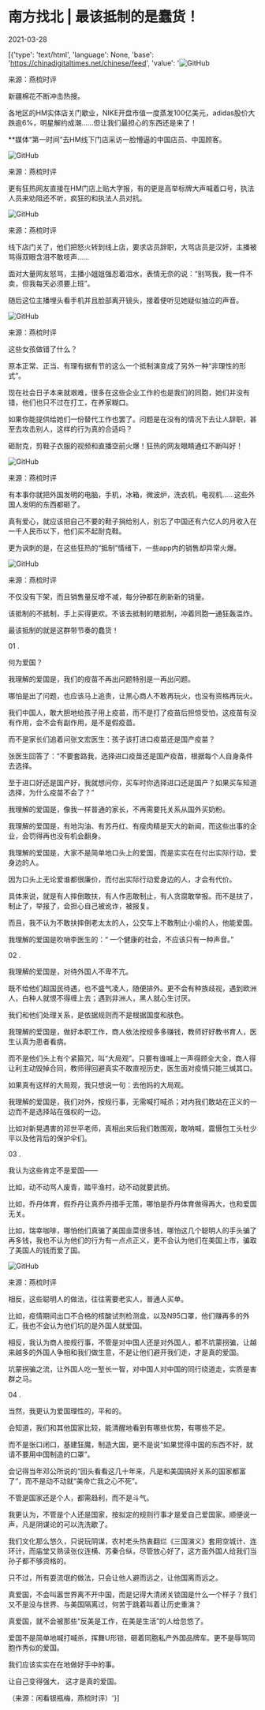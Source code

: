 # 南方找北 | 最该抵制的是蠢货！

2021-03-28

[{'type': 'text/html', 'language': None, 'base': 'https://chinadigitaltimes.net/chinese/feed', 'value': '![GitHub](https://chinadigitaltimes.net/chinese/files/2021/03/post-664117-605feff1b88d0.)

来源：燕梳时评

新疆棉花不断冲击热搜。

各地区的HM实体店关门歇业，NIKE开盘市值一度蒸发100亿美元，adidas股价大跌逾6%，明星解约成潮&#8230;&#8230;但让我们最担心的东西还是来了！

**媒体“第一时间”去HM线下门店采访一脸懵逼的中国店员、中国顾客。

![GitHub](https://chinadigitaltimes.net/chinese/files/2021/03/post-664117-605feff3eb31e.)

来源：燕梳时评

更有狂热网友直接在HM门店上贴大字报，有的更是高举标牌大声喊着口号，执法人员来劝阻还不听，疯狂的和执法人员对抗。

![GitHub](https://chinadigitaltimes.net/chinese/files/2021/03/post-664117-605feff621412.)

来源：燕梳时评

线下店门关了，他们把怒火转到线上店，要求店员辞职，大骂店员是汉奸，主播被骂得双眼含泪不敢吱声……

面对大量网友怒骂，主播小姐姐强忍着泪水，表情无奈的说：“别骂我，我一件不卖，但我每天必须要上班”。

随后这位主播埋头看手机并且脸部离开镜头，接着便听见她疑似抽泣的声音。

![GitHub](https://chinadigitaltimes.net/chinese/files/2021/03/post-664117-605feff873b98.)

来源：燕梳时评

这些女孩做错了什么？

原本正常、正当、有理有据有节的这么一个抵制演变成了另外一种“非理性的形式”。

现在社会日子本来就艰难，很多在这些企业工作的也是我们的同胞，她们并没有错，他们也只不过在打工，在养家糊口。

如果你能提供给她们一份替代工作也罢了。问题是在没有的情况下去让人辞职，甚至去攻击别人，这样的行为真的合适吗？

砸耐克，剪鞋子衣服的视频和直播空前火爆！狂热的网友眼睛通红不断叫好！

![GitHub](https://chinadigitaltimes.net/chinese/files/2021/03/post-664117-605feffa9998e.)

来源：燕梳时评

有本事你就把外国发明的电脑，手机，冰箱，微波炉，洗衣机，电视机&#8230;&#8230;这些外国人发明的东西都砸了。

真有爱心，就应该把自己不要的鞋子捐给别人，别忘了中国还有六亿人的月收入在一千人民币以下，他们买不起耐克鞋。

更为讽刺的是，在这些狂热的“抵制”情绪下，一些app内的销售却异常火爆。

![GitHub](https://chinadigitaltimes.net/chinese/files/2021/03/post-664117-605feffcc24b2.)

来源：燕梳时评

不仅没有下架，而且销售量反增不减，每分钟都在刷新新的销量。

该抵制的不抵制，手上买得更欢。不该去抵制的瞎抵制，冲着同胞一通狂轰滥炸。

最该抵制的就是这群带节奏的蠢货！

01 .

何为爱国？

我理解的爱国是，我们的疫苗不再出问题特别是一再出问题。

哪怕是出了问题，也应该马上追责，让黑心商人不敢再玩火，也没有资格再玩火。

我们中国人，敢大胆地给孩子用上疫苗，而不是打了疫苗后担惊受怕，这疫苗有没有作用，会不会有副作用，是不是假疫苗。

而不是家长们追着问张文宏医生：孩子该打进口疫苗还是国产疫苗？

张医生回答了：“不要套路我，选择进口疫苗还是国产疫苗，根据每个人自身条件去选择。

至于进口好还是国产好，我就想问你，买车时你选择进口还是国产？如果买车知道选择，为什么疫苗不会了？”

我理解的爱国是，像我一样普通的家长，不再需要托关系从国外买奶粉。

我理解的爱国是，有地沟油、有苏丹红、有瘦肉精是天大的新闻，而这些出事的企业，会罚得再也没有机会翻身。

我理解的爱国是，大家不是简单地口头上的爱国，而是实实在在付出实际行动，爱身边的人。

因为口头上无论爱谁都很廉价，而付出实际行动爱身边的人，才会有代价。

具体来说，就是有人摔倒敢扶，有人作恶敢制止，有人贪腐敢举报。而不是扶了，制止了，举报了，会担心自己被讹诈，被报复。

而且，我不认为不敢扶摔倒老太太的人，公交车上不敢制止小偷的人，他能爱国。

我理解的爱国是吹哨李医生的：“ 一个健康的社会，不应该只有一种声音。”

02 .

我理解的爱国是，对待外国人不卑不亢。

既不给他们超国民待遇，也不盛气凌人，随便排外。更不会有种族歧视，遇到欧洲人，白种人就恨不得缠上去；遇到非洲人，黑人就心生讨厌。

我们和他们处理关系，是依据规则而不是根据国度和肤色。

我理解的爱国是，做好本职工作，商人依法按规多多赚钱，教师好好教书育人，医生认真为患者看病。

而不是他们头上有个紧箍咒，叫“大局观”。只要有谁喊上一声得顾全大全，商人得让利主动毁掉合同，教师得回避真实不敢直视历史，医生面对疫情只能三缄其口。

如果真有这样的大局观，我只想说一句：去他妈的大局观。

我理解的爱国是，我们对外，按规行事，无需喊打喊杀；对内我们敢站在正义的一边而不是选择站在强权的一边。

比如对新晃遇害的邓世平老师，真相出来后我们敢围观，敢呐喊，震慑包工头杜少平以及他背后的保护伞们。

03 .

我认为这些肯定不是爱国——

比如，动不动骂人废青，踏平渔村，动不动就要武统。

比如，乔丹体育，假乔丹让真乔丹措手无策，哪怕是乔丹体育做得再大，也和爱国无关。

比如，瑞幸咖啡，哪怕他们真骗了美国韭菜很多钱，哪怕这几个聪明人的手头骗了再多钱，我也不认为他们的行为有一点点正义，更不会认为他们在美国上市，骗取了美国人的钱而爱了国。

![GitHub](https://chinadigitaltimes.net/chinese/files/2021/03/post-664117-605feffe9cc0b.)

来源：燕梳时评

相反，这些聪明人的做法，往往需要老实人，普通人买单。

比如，疫情期间出口不合格的核酸试剂检测盒，以及N95口罩，他们赚再多的外汇，我也不会认为他们坑的是外国人就爱国。

相反，我认为商人按规行事，不管是对中国人还是对外国人，都不坑蒙拐骗，让越来越多的外国人争相和我们做生意，不是让他们避开我们走，才是真的爱国。

坑蒙拐骗之流，让外国人吃一堑长一智，对中国人对中国的同行绕道走，实质是害群之马。

04 .

当然，我更认为爱国理性的，平和的。

会知道，我们和其他国家比较，能清醒地看到有哪些优势，有哪些不足。

而不是张口闭口，基建狂魔，制造大国，更不是说“如果觉得中国的东西不好，就请不要用中国制造的口罩”。

会记得当年邓公所说的“回头看看这几十年来，凡是和美国搞好关系的国家都富了”，而不是动不动就“美帝亡我之心不死”。

不管是国家还是个人，都需趋利，而不是斗气。

我更认为，不管是个人还是国家，按拟定的规则行事才是爱自己爱国家。顺便说一声，凡是阴谋论的可以洗洗歇了。

我们文化那么悠久，只说玩阴谋，农村老头热衷翻烂《三国演义》套用空城计、连环计，而庙堂又熟读张仪连横、苏秦合纵，尽管放心好了，这方面外国人给我们当孙子都不够资格的。

只不过，所有耍流氓的做法，只会让他人避而远之，让他国离而远之。

真爱国，不会叫嚣世界离不开中国，而是记得大清闭关锁国是什么一个样子？我们又不是没与世界、与美国隔离过，何苦于跳着叫着让历史重演？

真爱国，就不会被那些“反美是工作，在美是生活”的人给忽悠了。

爱国不是简单地喊打喊杀，挥舞U形锁，砸着同胞私产外国品牌车。更不是辱骂同胞作秀似的爱国。

我们应该实实在在地做好手中的事。

让自己变得强大， 这才是真的爱国。

（来源：闲看银瓶梅，燕梳时评）'}]